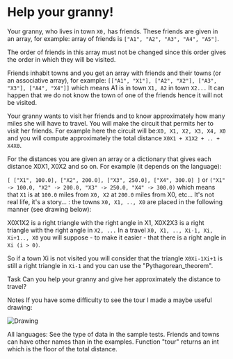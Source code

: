 # Help your granny!

Your granny, who lives in town `X0,` has friends. These friends are given in an array, for example: array of friends is `["A1", "A2", "A3", "A4", "A5"]`.

The order of friends in this array must not be changed since this order gives the order in which they will be visited.

Friends inhabit towns and you get an array with friends and their towns (or an associative array), for example: `[["A1", "X1"], ["A2", "X2"], ["A3", "X3"], ["A4", "X4"]]` which means A1 is in town `X1, A2` in town `X2...` It can happen that we do not know the town of one of the friends hence it will not be visited.

Your granny wants to visit her friends and to know approximately how many miles she will have to travel. You will make the circuit that permits her to visit her friends. For example here the circuit will be:`X0, X1, X2, X3, X4, X0` and you will compute approximately the total distance `X0X1 + X1X2 + .. + X4X0`.

For the distances you are given an array or a dictionary that gives each distance X0X1, X0X2 and so on. For example (it depends on the language):

`[ ["X1", 100.0], ["X2", 200.0], ["X3", 250.0], ["X4", 300.0] ]`
or
`("X1" -> 100.0, "X2" -> 200.0, "X3" -> 250.0, "X4" -> 300.0)`
which means that `X1` is at `100.0` miles from `X0, X2` at `200.0` miles from X0, etc... It's not real life, it's a story... : the towns `X0, X1, .., X0` are placed in the following manner (see drawing below):

X0X1X2 is a right triangle with the right angle in X1, X0X2X3 is a right triangle with the right angle in `X2, ...` In a travel `X0, X1, .., Xi-1, Xi, Xi+1.., X0` you will suppose - to make it easier - that there is a right angle in `Xi (i > 0)`.

So if a town Xi is not visited you will consider that the triangle `X0Xi-1Xi+1` is still a right triangle in `Xi-1` and you can use the "Pythagorean_theorem".

Task
Can you help your granny and give her approximately the distance to travel?

Notes
If you have some difficulty to see the tour I made a maybe useful drawing:

![Drawing](http://i.imgur.com/dG7iWXhm.jpg)

All languages:
See the type of data in the sample tests.
Friends and towns can have other names than in the examples.
Function "tour" returns an int which is the floor of the total distance.